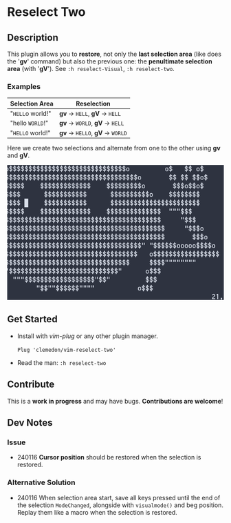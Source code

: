 # Reselect Two

## Description

This plugin allows you to **restore**, not only the **last selection area** (like does the '**gv**' command) but also the previous one: the **penultimate selection area** (with '**gV**'). See `:h reselect-Visual`, `:h reselect-two`.

### Examples
  
|  Selection Area   |  Reselection                           |
| ----------------- | -------------------------------------- |
|  "`HELL`o world!" |  **gv** -> `HELL`,   **gV** -> `HELL`  |
|  "hello `WORLD`!" |  **gv** -> `WORLD`,  **gV** -> `HELL`  |
|  "`HELLO` world!" |  **gv** -> `HELLO`,  **gV** -> `WORLD` |

Here we create two selections and alternate from one to the other using **gv** and **gV**.

![Vim Reselect Two](./doc-assets/vim-reselect-two.gif)

## Get Started

* Install with *vim-plug* or any other plugin manager.

  `Plug 'clemedon/vim-reselect-two'`

* Read the man: `:h reselect-two`

## Contribute

This is a **work in progress** and may have bugs. **Contributions are welcome**!

## Dev Notes

### Issue

- 240116 **Cursor position** should be restored when the selection is restored.

### Alternative Solution

- 240116 When selection area start, save all keys pressed until the end of the
  selection `ModeChanged`, alongside with `visualmode()` and beg position.
  Replay them like a macro when the selection is restored.
